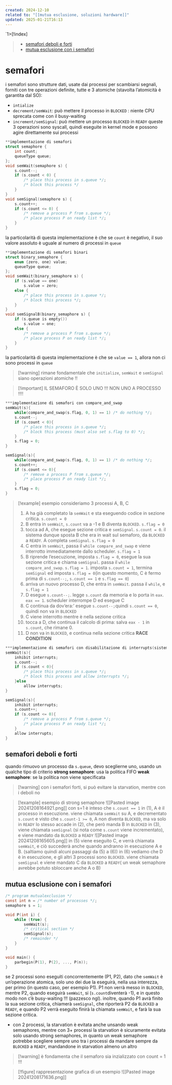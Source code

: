 ```yaml
---
created: 2024-12-10
related to: "[[mutua esclusione, soluzioni hardware]]"
updated: 2025-01-21T16:13
---
```

`1>[!index]
>
>- [semafori deboli e forti](#semafori%20deboli%20e%20forti)
>- [mutua esclusione con i semafori](#mutua%20esclusione%20con%20i%20semafori)
# semafori
i semafori sono strutture dati, usate dai processi per scambiarsi segnali, forniti con tre operazioni definite, tutte e 3 atomiche (stavolta l’atomicità è garantita dal SO):
- `intialize`
- `decrement/semWait`: può mettere il processo in `BLOCKED` : niente CPU sprecata come con il busy-waiting
- `increment/semSignal`: può mettere un processo `BLOCKED` in `READY`
queste 3 operazioni sono syscall, quindi eseguite in kernel mode e possono agire direttamente sui processi
```c
**implementazione di semafori
struct semaphore {
	int count;
	queueType queue;
};
void semWait(semaphore s) {
	s.count--;
	if (s.count < 0) {
		/* place this process in s.queue */;
		/* block this process */
	}
}
void semSignal(semaphore s) {
	s.count++;
	if (s.count <= 0) {
		/* remove a process P from s.queue */;
		/* place process P on ready list */;
	}
}
```
la particolarità di questa implementazione è che se `count` è negativo, il suo valore assoluto è uguale al numero di processi in `queue`

```c
**implementazione di semafori binari
struct binary_semaphore {
	enum {zero, one} value;
	queueType queue;
};
void semWait(binary_semaphore s) {
	if (s.value == one)
		s.value = zero;
	else {
		/* place this process in s.queue */;
		/* block this process */;
	}
}
void semSignalB(binary_semaphore s) {
	if (s.queue is empty())
		s.value = one;
	else {
		/* remove a process P from s.queue */;
		/* place process P on ready list */;
	}
}
```
la particolarità di questa implementazione è che se `value == 1`, allora non ci sono processi in `queue`
>[!warning] rimane fondamentale che `initialize`, `semWait` e `semSignal` siano operazioni atomiche !!

>[!important] IL SEMAFORO È SOLO UNO !!! NON UNO A PROCESSO !!!!

```c
***implementazione di semafori con compare_and_swap
semWait(s){
	while(compare_and_swap(s.flag, 0, 1) == 1) /* do nothing */;
	s.count--;
	if (s.count < 0){
		/* place this process in s.queue */;
		/* block this process (must also set s.flag to 0) */;
	}
	s.flag = 0;
}

semSignal(s){
	while(compare_and_swap(s.flag, 0, 1) == 1) /* do nothing */;
	s.count++;
	if (s.count <= 0){
		/* remove a process P from s.queue */;
		/* place process P on ready list */;
	}
	s.flag = 0;
}
```

>[!example] esempio
consideriamo 3 processi A, B, C
> 1. A ha già completato la `semWait` e sta eseguendo codice in sezione critica. `s.count = 0`
> 2. B entra in `semWait`, `s.count` va a -1 e B diventa `BLOCKED`. `s.flag = 0`
> 3. tocca ad A, che esegue sezione critica e `semSignal`. `s.count = 0`. il sistema dunque sposta B che era in wait sul semaforo, da `BLOCKED` a `READY`. A completa `semSignal`. `s.flag = 0`
> 4. C entra in `semWait`, passa il `while compare_and_swap` e viene interrotto immediatamente dallo scheduler. `s.flag = 1`
> 5. B riprende l’esecuzione, imposta `s.flag = 0`, esegue la sua sezione critica e chiama `semSignal`. passa il `while compare_and_swap`. `s.flag = 1`.  imposta `s.count = 1`, termina `semSignal` ed imposta `s.flag = 0`(in questo momento, C è fermo prima di `s.count--;`, `s.count == 1` e `s.flag == 0`)
> 6. arriva un nuovo processo D, che entra in `semWait`. passa il `while`, e `s.flag = 1`
> 7. D esegue `s.count--;`. legge `s.count` da memoria e lo porta in `eax`. `eax == 1`. scheduler interrompe D ed esegue C
> 8. C continua da dov’era:’ esegue `s.count--;`quindi `s.count == 0`, quindi non va in `BLOCKED`
> 9. C viene interrotto mentre è nella sezione critica
> 10. tocca a D, che continua il calcolo di prima: salva `eax - 1` in `s.count`, che rimane 0. 
> 11. D non va in `BLOCKED`, e continua nella sezione critica
> **RACE CONDITION**

```c
***implementazione di semafori con disabilitazione di interrupts(sistema monoprocessore)
semWait(s){
	inhibit interrupts;
	s.count--;
	if (s.count < 0){
		/* place this process in s.queue */;
		/* block this process and allow interrupts */;
	}else
		allow interrupts;
}

semSignal(s){
	inhibit interrupts;
	s.count++;
	if (s.count <= 0){
		/* remove a process P from s.queue */;
		/* place process P on ready list */;
	}
	allow interrupts;
}
```

## semafori deboli e forti
quando rimuovo un processo da `s.queue`, devo sceglierne uno, usando un qualche tipo di criterio
**strong semaphore**: usa la politica FIFO
**weak semaphore**: se la politica non viene specificata
> [!warning] con i semafori forti, si può evitare la starvation, mentre con i deboli no

>[!example] esempio di strong semaphore
![[Pasted image 20241208164921.png]]
con s=1 è inteso che `s.count == 1`
in (1), A è il processo in esecuzione. viene chiamata `semWait` su A, e decrementato `s.count` e visto che `s.count-1 >= 0`, A non diventa `BLOCKED`, ma va solo in `READY`
lo stesso accade in (2), che però manda B in `BLOCKED`
in (3), viene chiamata `semSignal` (si nota come `s.count` viene incrementato), e viene mandato da `BLOCKED` a `READY`
![[Pasted image 20241208165605.png]]
in (5) viene eseguito C, e verrà chiamata `semWait`, e ciò succederà anche quando andranno in esecuzione A e B. (saltiamo quindi alcuni passaggi da (5) a (6))
in (6) vediamo che D è in esecuzione, e gli altri 3 processi sono `BLOCKED`. viene chiamata `semSignal` e viene mandato C da `BLOCKED` a `READY`( un weak semaphore avrebbe potuto sbloccare anche A o B)
## mutua esclusione con i semafori
```c
/* program mutualexclusion */
const int n = /* number of processes */;
semaphore s = 1;

void P(int i) {
	while (true) {
		semWait(s);
		/* critical section */
		semSignal(s);
		/* remainder */
	}
}

void main() {
	parbegin(P(1), P(2), ..., P(n));
}
```
se 2 processi sono eseguiti concorrentemente (P1, P2), dato che `semWait` è un’operazione atomica, solo uno dei due la eseguirà, nella usa interezza, per primo (in questo caso, per esempio P1). P1 non verrà messo in `BLOCKED`, mentre P2, quando eseguirà `semWait`, si (`s.count`diventerà -1), e in questo modo non c’è busy-waiting !!! (pazzesco ngl). inoltre, quando P1 avrà finito la sua sezione critica, chiamerà `semSignal`, che riporterà P2 da `BLOCKED` a `READY`, e quando P2 verrà eseguito finirà la chiamata `semWait`, e farà la sua sezione critica.
- con 2 processi, la starvation è evitata anche unsando weak semaphores, mentre con 3+ processi la starvation è sicuramente evitata solo usando strong semaphores, in quanto un weak semaphore potrebbe scegliere sempre uno tra i processi da mandare sempre da `BLOCKED` a `READY`, mandandone in starvation almeno un altro
>[!warning] è fondamenta che il semaforo sia inzializzato con count = 1 !!!

>[!figure] rappresentazione grafica di un esempio
![[Pasted image 20241208171636.png]]
